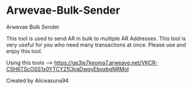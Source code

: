 # Arwevae-Bulk-Sender
Arwevae Bulk Sender

This tool is used to send AR in bulk to multiple AR Addresses. This tool is very useful for you who need many transactions at once. Please use and enjoy this tool.

Using this tools --> https://ge3le7keoma7.arweave.net/VKCR-C5H6TScOSS1x0YTCY21CkjaDwqyEboxbgNRMoI

Created by Aliceasuna94
